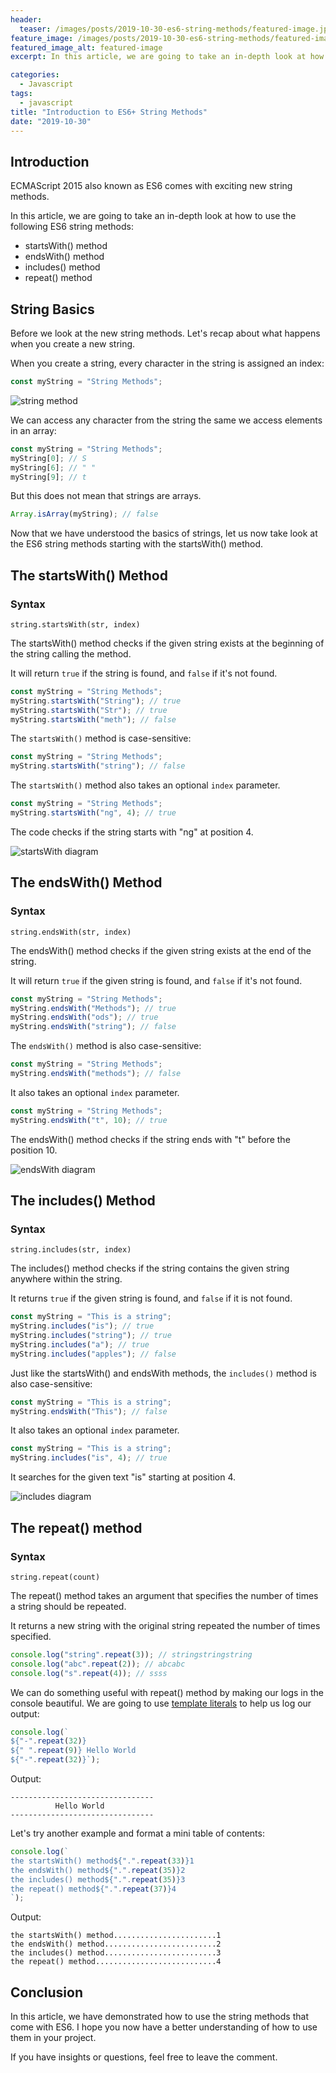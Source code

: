 ```yaml
---
header:
  teaser: /images/posts/2019-10-30-es6-string-methods/featured-image.jpg
feature_image: /images/posts/2019-10-30-es6-string-methods/featured-image.jpg
featured_image_alt: featured-image
excerpt: In this article, we are going to take an in-depth look at how to use the following ES6 string methods

categories:
  - Javascript
tags:
  - javascript
title: "Introduction to ES6+ String Methods"
date: "2019-10-30"
---
```


## Introduction

ECMAScript 2015 also known as ES6 comes with exciting new string methods.

In this article, we are going to take an in-depth look at how to use the following ES6 string methods:

- startsWith() method
- endsWith() method
- includes() method
- repeat() method

## String Basics

Before we look at the new string methods. Let's recap about what happens when you create a new string.

When you create a string, every character in the string is assigned an index:

```javascript
const myString = "String Methods";
```

![string method](/images/posts/2019-10-30-es6-string-methods/string-diagram.jpg)

We can access any character from the string the same we access elements in an array:

```javascript
const myString = "String Methods";
myString[0]; // S
myString[6]; // " "
myString[9]; // t
```

But this does not mean that strings are arrays.

```javascript
Array.isArray(myString); // false
```

Now that we have understood the basics of strings, let us now take look at the ES6 string methods starting with the startsWith() method.

## The startsWith() Method

### Syntax

```
string.startsWith(str, index)
```

The startsWith() method checks if the given string exists at the beginning of the string calling the method.

It will return `true` if the string is found, and `false` if it's not found.

```javascript
const myString = "String Methods";
myString.startsWith("String"); // true
myString.startsWith("Str"); // true
myString.startsWith("meth"); // false
```

The `startsWith()` method is case-sensitive:

```javascript
const myString = "String Methods";
myString.startsWith("string"); // false
```

The `startsWith()` method also takes an optional `index` parameter.

```javascript
const myString = "String Methods";
myString.startsWith("ng", 4); // true
```

The code checks if the string starts with "ng" at position 4.

![startsWith diagram](/images/posts/2019-10-30-es6-string-methods/startswith-diagram.jpg)

## The endsWith() Method

### Syntax

```
string.endsWith(str, index)
```

The endsWith() method checks if the given string exists at the end of the string.

It will return `true` if the given string is found, and `false` if it's not found.

```javascript
const myString = "String Methods";
myString.endsWith("Methods"); // true
myString.endsWith("ods"); // true
myString.endsWith("string"); // false
```

The `endsWith()` method is also case-sensitive:

```javascript
const myString = "String Methods";
myString.endsWith("methods"); // false
```

It also takes an optional `index` parameter.

```javascript
const myString = "String Methods";
myString.endsWith("t", 10); // true
```

The endsWith() method checks if the string ends with "t" before the position 10.

![endsWith diagram](/images/posts/2019-10-30-es6-string-methods/endswith-diagram.jpg)

## The includes() Method

### Syntax

```
string.includes(str, index)
```

The includes() method checks if the string contains the given string anywhere within the string.

It returns `true` if the given string is found, and `false` if it is not found.

```javascript
const myString = "This is a string";
myString.includes("is"); // true
myString.includes("string"); // true
myString.includes("a"); // true
myString.includes("apples"); // false
```

Just like the startsWith() and endsWith methods, the `includes()` method is also case-sensitive:

```javascript
const myString = "This is a string";
myString.endsWith("This"); // false
```

It also takes an optional `index` parameter.

```javascript
const myString = "This is a string";
myString.includes("is", 4); // true
```

It searches for the given text "is" starting at position 4.

![includes diagram](/images/posts/2019-10-30-es6-string-methods/includes.jpg)

## The repeat() method

### Syntax

```
string.repeat(count)
```

The repeat() method takes an argument that specifies the number of times a string should be repeated.

It returns a new string with the original string repeated the number of times specified.

```javascript
console.log("string".repeat(3)); // stringstringstring
console.log("abc".repeat(2)); // abcabc
console.log("s".repeat(4)); // ssss
```

We can do something useful with repeat() method by making our logs in the console beautiful. We are going to use [template literals](https://www.stanleyulili.com/javascript/template-literals-in-javascript-explained-like-your-twelve/) to help us log our output:

```javascript
console.log(`
${"-".repeat(32)}
${" ".repeat(9)} Hello World
${"-".repeat(32)}`);
```

Output:

```
--------------------------------
          Hello World
--------------------------------
```

Let's try another example and format a mini table of contents:

```javascript
console.log(`
the startsWith() method${".".repeat(33)}1
the endsWith() method${".".repeat(35)}2
the includes() method${".".repeat(35)}3
the repeat() method${".".repeat(37)}4
`);
```

Output:

```
the startsWith() method.......................1
the endsWith() method.........................2
the includes() method.........................3
the repeat() method...........................4
```

## Conclusion

In this article, we have demonstrated how to use the string methods that come with ES6. I hope you now have a better understanding of how to use them in your project.

If you have insights or questions, feel free to leave the comment.
